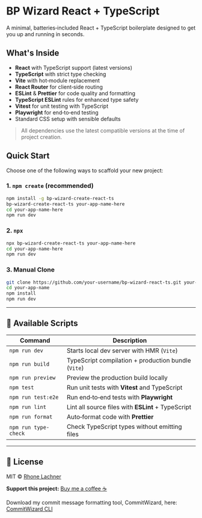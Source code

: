 
# BP Wizard React + TypeScript

A minimal, batteries‑included React + TypeScript boilerplate designed to get you up and running in seconds.

## What's Inside

- **React** with TypeScript support (latest versions)
- **TypeScript** with strict type checking
- **Vite** with hot‑module replacement
- **React Router** for client‑side routing
- **ESLint** & **Prettier** for code quality and formatting
- **TypeScript ESLint** rules for enhanced type safety
- **Vitest** for unit testing with TypeScript
- **Playwright** for end‑to‑end testing
- Standard CSS setup with sensible defaults

> All dependencies use the latest compatible versions at the time of project creation.

## Quick Start

Choose one of the following ways to scaffold your new project:

### 1. `npm create` (recommended)

```bash
npm install -g bp-wizard-create-react-ts
bp-wizard-create-react-ts your-app-name-here
cd your-app-name-here
npm run dev
```

### 2. `npx`

```bash
npx bp-wizard-create-react-ts your-app-name-here
cd your-app-name-here
npm run dev
```

### 3. Manual Clone

```bash
git clone https://github.com/your-username/bp-wizard-react-ts.git your-app-name-here
cd your-app-name
npm install
npm run dev
```

---

## 📖 Available Scripts

| Command              | Description                                           |
|----------------------|-------------------------------------------------------|
| `npm run dev`        | Starts local dev server with HMR (`Vite`)             |
| `npm run build`      | TypeScript compilation + production bundle (`Vite`)   |
| `npm run preview`    | Preview the production build locally                  |
| `npm test`           | Run unit tests with **Vitest** and TypeScript         |
| `npm run test:e2e`   | Run end‑to‑end tests with **Playwright**               |
| `npm run lint`       | Lint all source files with **ESLint** + TypeScript    |
| `npm run format`     | Auto‑format code with **Prettier**                    |
| `npm run type-check` | Check TypeScript types without emitting files         |

---

## 📝 License

MIT © [Rhone Lachner](https://github.com/rhonelachner)

**Support this project:** [Buy me a coffee ☕️](https://coff.ee/rhone)

Download my commit message formatting tool, CommitWizard, here: [CommitWizard CLI](https://www.npmjs.com/package/commitwizard-cli)
```

